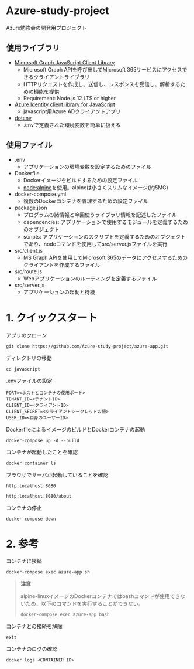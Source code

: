 # Azure-study-project

Azure勉強会の開発用プロジェクト

## 使用ライブラリ
- [Microsoft Graph JavaScript Client Library](https://www.npmjs.com/package/@microsoft/microsoft-graph-client)
    - Microsoft Graph APIを呼び出してMicrosoft 365サービスにアクセスできるクライアントライブラリ
    - HTTPリクエストを作成し、送信し、レスポンスを受信し、解析するための機能を提供
    - Requirement: Node.js 12 LTS or higher
- [Azure Identity client library for JavaScript](https://www.npmjs.com/package/@azure/identity?activeTab=readme)
    - javascript用Azure ADクライアントアプリ
- [dotenv](https://www.npmjs.com/package/dotenv)
    - .envで定義された環境変数を簡単に扱える

## 使用ファイル
- .env
    - アプリケーションの環境変数を設定するためのファイル
- Dockerfile
    - Dockerイメージをビルドするための設定ファイル
    - [node:alpine](https://hub.docker.com/_/node/)を使用。alpineは小さくスリムなイメージ(約5MG)
- docker-compose.yml
    - 複数のDockerコンテナを管理するための設定ファイル
- package.json
    - プログラムの諸情報と今回使うライブラリ情報を記述したファイル
    - dependencies: アプリケーションで使用するモジュールを定義するためのオブジェクト
    - scripts: アプリケーションのスクリプトを定義するためのオブジェクトであり、nodeコマンドを使用してsrc/server.jsファイルを実行
- src/client.js
    - MS Graph APIを使用してMicrosoft 365のデータにアクセスするためのクライアントを作成するファイル
- src/route.js
    - Webアプリケーションのルーティングを定義するファイル
- src/server.js
    - アプリケーションの起動と待機

# 1. クイックスタート
アプリのクローン
```
git clone https://github.com/Azure-study-project/azure-app.git
```
ディレクトリの移動
```
cd javascript
```

.envファイルの設定
```
PORT=<ホストとコンテナの使用ポート>
TENANT_ID=<テナントID>
CLIENT_ID=<クライアントID>
CLIENT_SECRET=<クライアントシークレットの値>
USER_ID=<自身のユーザーID>
```

DockerfileによるイメージのビルドとDockerコンテナの起動
```
docker-compose up -d --build
```

コンテナが起動したことを確認
```
docker container ls
```

ブラウザでサーバが起動していることを確認
```
http:localhost:8080
```
```
http:localhost:8080/about
```

コンテナの停止
```
docker-compose down
```

# 2. 参考

コンテナに接続
```
docker-compose exec azure-app sh
```

> **注意**
>
> alpine-linuxイメージのDockerコンテナではbashコマンドが使用できないため、以下のコマンドを実行することができない。
> ```
> docker-compose exec azure-app bash
> ```

コンテナとの接続を解除
```
exit
```

コンテナのログの確認
```
docker logs <CONTAINER ID>
```
